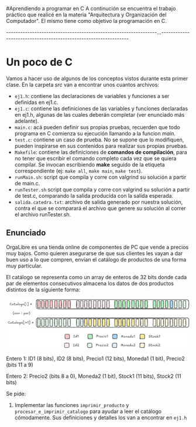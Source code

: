#Aprendiendo a programar en C
A continución se encuentra el trabajo práctico que realicé en la materia "Arquitectura y Organización del Computador". El mismo tiene como objetivo la programación en C. 

----------------------------------------------------------------...----------------------------------------------------------------

# Un poco de C

Vamos a hacer uso de algunos de los conceptos vistos durante esta primer clase. En la carpeta _src_ van a encontrar unos cuantos archivos:

- `ej1.h`: contiene las declaraciones de variables y funciones a ser definidas en ej1.c.
- `ej1.c`: contiene las definiciones de las variables y funciones declaradas en ej1.h, algunas de las cuales deberán completar (ver enunciado más adelante).
- `main.c`: acá pueden definir sus propias pruebas, recuerden que todo programa en C comienza su ejecución llamando a la funcion _main_.
- `test.c`: contiene un caso de prueba. No se supone que lo modifiquen, pueden inspirarse en sus contenidos para realizar sus propias pruebas.
- `Makefile`: contiene las definiciones de **comandos de compilación**, para no tener que escribir el comando completo cada vez que se quiera compilar. Se invocan escribiendo **make** seguido de la etiqueta correspondiente (ej: `make all`, `make main`, `make test`).
- `runMain.sh`: script que compila y corre con valgrind su solución a partir de main.c.
- `runTester.sh` script que compila y corre con valgrind su solución a partir de test.c, comparando la salida producida con la salida esperada.
- `salida.catedra.txt`: archivo de salida generado por nuestra solución, contra el que se comparará el archivo que genere su solución al correr el archivo runTester.sh.

## Enunciado

OrgaLibre es una tienda online de componentes de PC que vende a precios muy bajos. Como quieren asegurarse de que sus clientes les vayan a dar buen uso a lo que compren, envían el catálogo de productos de una forma muy particular.

El catálogo se representa como un array de enteros de 32 bits donde cada par de elementos consecutivos almacena los datos de dos productos distintos de la siguiente forma:

![Esquema del catálogo](img/esquema-catalogo.png)

Entero 1: ID1 (8 bits), ID2 (8 bits), Precio1 (12 bits), Moneda1 (1 bit), Precio2 (bits 11 a 9)

Entero 2: Precio2 (bits 8 a 0), Moneda2 (1 bit), Stock1 (11 bits), Stock2 (11 bits)

Se pide:
1. Implementar las funciones `imprimir_producto` y `procesar_e_imprimir_catalogo` para ayudar a leer el catálogo cómodamente. Sus definiciones y detalles los van a encontrar en `ej1.h`




